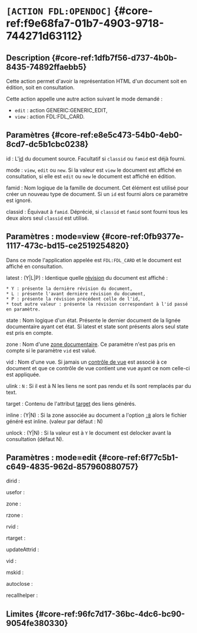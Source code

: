 # `[ACTION FDL:OPENDOC]` {#core-ref:f9e68fa7-01b7-4903-9718-744271d63112}

## Description  {#core-ref:1dfb7f56-d737-4b0b-8435-74892ffaebb5}

Cette action permet d'avoir la représentation HTML d'un document soit en édition,
soit en consultation.

Cette action appelle une autre action suivant le mode demandé :

* `edit` : action GENERIC:GENERIC_EDIT,
* `view` : action FDL:FDL_CARD.

## Paramètres {#core-ref:e8e5c473-54b0-4eb0-8cd7-dc5b1cbc0238}

id
:    L'[id][id_document] du document source. Facultatif si `classid` ou `famid` 
    est déjà fourni.

mode
:   `view`, `edit` ou `new`. Si la valeur est `view` le document est affiché en 
    consultation, si elle est `edit` ou `new` le document est affiché en édition.

famid
:   Nom logique de la famille de document. Cet élément est utilisé pour créer
    un nouveau type de document. Si un `id` est fourni alors ce paramètre est
    ignoré.

classid
:   Équivaut à `famid`. Déprécié, si `classid` et `famid` sont fourni tous les 
    deux alors seul `classid` est utilisé.

## Paramètres : mode=view {#core-ref:0fb9377e-1117-473c-bd15-ce2519254820}

Dans ce mode l'application appelée est `FDL:FDL_CARD` et le document est affiché
en consultation.

latest
:   (Y|L|P) : Identique quelle [révision][revise] du document est affiché :
    
    * Y : présente la dernière révision du document,
    * L : présente l'avant dernière révision du document,
    * P : présente la révision précédent celle de l'id,
    * tout autre valeur : présente la révision correspondant à l'id passé en paramètre.

state
:   Nom logique d'un état. Présente le dernier document de la lignée documentaire
    ayant cet état. Si latest et state sont présents alors seul state est pris
    en compte.

zone
:   Nom d'une [zone documentaire][zoneDocumentaire]. Ce paramètre n'est
    pas pris en compte si le paramètre `vid` est valué.

vid
:   Nom d'une vue. Si jamais un [contrôle de vue][cvdoc] est associé à ce document
    et que ce contrôle de vue contient une vue ayant ce nom celle-ci est appliquée.

ulink
:    `N` : Si il est à N les liens ne sont pas rendu et ils sont remplacés par du
    text.

target
:    Contenu de l'attribut [target][MDNtarget] des liens générés.

inline
:   (Y|N) : Si la zone associée au document a l'option [`:B`][templateB] alors le
    fichier généré est inline. (valeur par défaut : N)

unlock
:   (Y|N) : Si la valeur est à `Y` le document est delocker avant la consultation
    (défaut N).


## Paramètres : mode=edit {#core-ref:6f77c5b1-c649-4835-962d-857960880757}

dirid
:   

usefor
:   

zone
:   

rzone
:   

rvid
:   

rtarget
:   

updateAttrid
:   

vid
:   

mskid
:   

autoclose
:   

recallhelper
:   


## Limites {#core-ref:96fc7d17-36bc-4dc6-bc90-9054fe380330}


<!-- link -->

[id_document]:          #core-ref:9aa8edfa-2f2a-11e2-aaec-838a12b40353 "Propriété ID"
[revise]:               #core-ref:882e3730-0483-4dbc-9b9d-0d0b5cc31d38
[zoneDocumentaire]:     #core-ref:49b96dc9-64e9-4f5a-a167-396282625c1e
[cvdoc]:                #core-ref:017f061a-7c12-42f8-aa9b-276cf706e7e0
[MDNtarget]:            https://developer.mozilla.org/en-US/docs/Web/HTML/Element/a "Descriptif de la balise a"
[templateB]:            #core-ref:96d615e5-b6a6-46d3-b42d-4396dbc42b8b